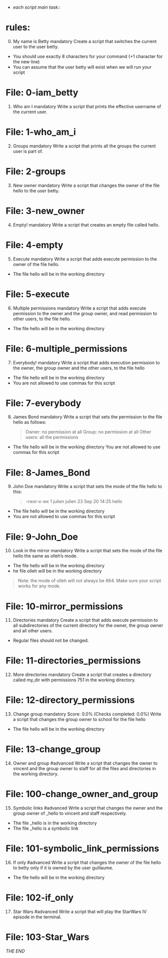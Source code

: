 
* *each script main task::*
# rules:

0. My name is Betty
mandatory
Create a script that switches the current user to the user betty.
- You should use exactly 8 characters for your command (+1 character for the new line)
- You can assume that the user betty will exist when we will run your script
# File: 0-iam_betty

1. Who am I
mandatory
Write a script that prints the effective username of the current user.
# File: 1-who_am_i

2. Groups
mandatory
Write a script that prints all the groups the current user is part of.
# File: 2-groups

3. New owner
mandatory
Write a script that changes the owner of the file hello to the user betty.
# File: 3-new_owner

4. Empty!
mandatory
Write a script that creates an empty file called hello.
# File: 4-empty

5. Execute
mandatory
Write a script that adds execute permission to the owner of the file hello.
- The file hello will be in the working directory
# File: 5-execute

6. Multiple permissions
mandatory
Write a script that adds execute permission to the owner and the group owner, and read permission to other users, to the file hello.
- The file hello will be in the working directory
# File: 6-multiple_permissions

7. Everybody!
mandatory
Write a script that adds execution permission to the owner, the group owner and the other users, to the file hello
- The file hello will be in the working directory
- You are not allowed to use commas for this script
# File: 7-everybody

8. James Bond
mandatory
Write a script that sets the permission to the file hello as follows:
    > Owner: no permission at all
    > Group: no permission at all
    > Other users: all the permissions
- The file hello will be in the working directory You are not allowed to use commas for this script
# File: 8-James_Bond

9. John Doe
mandatory
Write a script that sets the mode of the file hello to this:
    > -rwxr-x-wx 1 julien julien 23 Sep 20 14:25 hello
- The file hello will be in the working directory
- You are not allowed to use commas for this script
# File: 9-John_Doe

10. Look in the mirror
mandatory
Write a script that sets the mode of the file hello the same as olleh’s mode.
- The file hello will be in the working directory
- he file olleh will be in the working directory
> Note: the mode of olleh will not always be 664. Make sure your script works for any mode.
# File: 10-mirror_permissions

11. Directories
mandatory
Create a script that adds execute permission to all subdirectories of the current directory for the owner, the group owner and all other users.
- Regular files should not be changed.
# File: 11-directories_permissions

12. More directories
mandatory
Create a script that creates a directory called my_dir with permissions 751 in the working directory.
# File: 12-directory_permissions

13. Change group
mandatory
Score: 0.0% (Checks completed: 0.0%)
Write a script that changes the group owner to school for the file hello
- The file hello will be in the working directory
# File: 13-change_group

14. Owner and group
#advanced
Write a script that changes the owner to vincent and the group owner to staff for all the files and directories in the working directory.
# File: 100-change_owner_and_group

15. Symbolic links
#advanced
Write a script that changes the owner and the group owner of _hello to vincent and staff respectively.

- The file _hello is in the working directory
- The file _hello is a symbolic link
# File: 101-symbolic_link_permissions

16. If only
#advanced
Write a script that changes the owner of the file hello to betty only if it is owned by the user guillaume.
- The file hello will be in the working directory
# File: 102-if_only

17. Star Wars
#advanced
Write a script that will play the StarWars IV episode in the terminal.
# File: 103-Star_Wars



*THE END*

